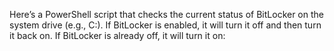 Here’s a PowerShell script that checks the current status of BitLocker on the system drive (e.g., C:). 
If BitLocker is enabled, it will turn it off and then turn it back on. 
If BitLocker is already off, it will turn it on:

